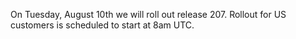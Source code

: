 
On Tuesday, August 10th we will roll out release 207. Rollout for US customers is scheduled to start at 8am UTC.
